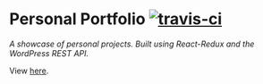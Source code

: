 # Personal Portfolio <a href='https://travis-ci.org/VitaC123/personal-portfolio/'><img src='https://travis-ci.org/VitaC123/personal-portfolio.svg?branch=master' alt='travis-ci'></a>

*A showcase of personal projects. Built using React-Redux and the WordPress REST API.*

View [here](https://www.chrisvita.com).